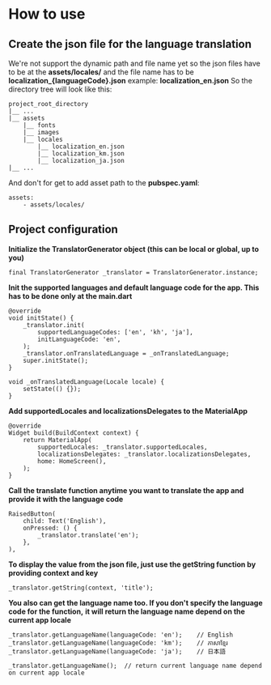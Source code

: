 # How to use

## Create the json file for the language translation
We're not support the dynamic path and file name yet so the json files have to be at the **assets/locales/**
and the file name has to be **localization_{languageCode}.json** example: **localization_en.json**
So the directory tree will look like this:
```
project_root_directory
|__ ...
|__ assets
    |__ fonts
    |__ images
    |__ locales
        |__ localization_en.json
        |__ localization_km.json
        |__ localization_ja.json
|__ ...
```
And don't for get to add asset path to the **pubspec.yaml**:
```
assets:
    - assets/locales/
```

## Project configuration
**Initialize the TranslatorGenerator object (this can be local or global, up to you)**
```
final TranslatorGenerator _translator = TranslatorGenerator.instance;
```

**Init the supported languages and default language code for the app. This has to be done only at the main.dart**
```
@override
void initState() {
    _translator.init(
        supportedLanguageCodes: ['en', 'kh', 'ja'],
        initLanguageCode: 'en',
    );
    _translator.onTranslatedLanguage = _onTranslatedLanguage;
    super.initState();
}

void _onTranslatedLanguage(Locale locale) {
    setState(() {});
}
```

**Add supportedLocales and localizationsDelegates to the MaterialApp**
```
@override
Widget build(BuildContext context) {
    return MaterialApp(
        supportedLocales: _translator.supportedLocales,
        localizationsDelegates: _translator.localizationsDelegates,
        home: HomeScreen(),
    );
}
```

**Call the translate function anytime you want to translate the app and provide it with the language code**
```
RaisedButton(
    child: Text('English'),
    onPressed: () {
        _translator.translate('en');
    },
),
```

**To display the value from the json file, just use the getString function by providing context and key**
```
_translator.getString(context, 'title');
```

**You also can get the language name too. If you don't specify the language code for the function,**
**it will return the language name depend on the current app locale**
```
_translator.getLanguageName(languageCode: 'en');    // English
_translator.getLanguageName(languageCode: 'km');    // ភាសាខ្មែរ
_translator.getLanguageName(languageCode: 'ja');    // 日本語

_translator.getLanguageName();  // return current language name depend on current app locale
```